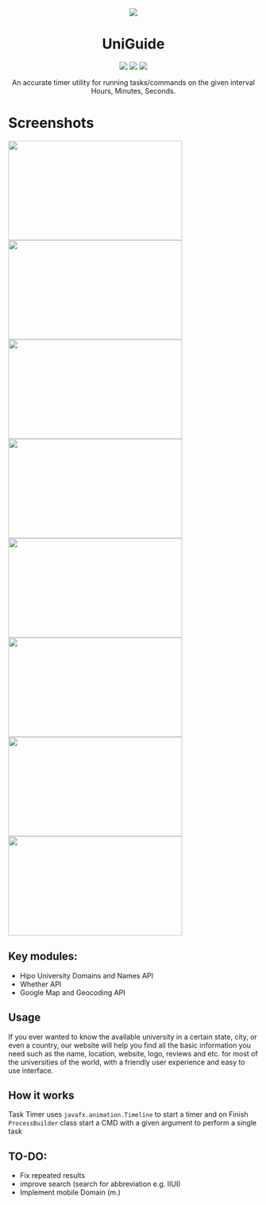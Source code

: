 
<div align="center"> <img  align="center" src="https://user-images.githubusercontent.com/86853497/205068884-25ac9cbc-48d2-4c36-93e5-43536239f3f4.png" /></div>
<h1 align="center">UniGuide<a href="https://github.com/7odaifa-ab/UniGuide"></a></h1>
<p align="center">
  <a target="_blank" href="https://github.com/Hipo/university-domains-list"><img src="https://img.shields.io/badge/API-University%20Domains%20List-lightgrey"></a>
  <a target="_blank" href="https://openweathermap.org/api"><img src="https://img.shields.io/badge/API-OpenWeatherMap-orange?logo=java"></a>
  <a target="_blank" href="https://cloud.google.com/gcp"><img src="https://img.shields.io/badge/API-Google%20Cloud%20Platform-blue"></a>
</p>

<p align="center">An accurate timer utility for running tasks/commands on the given interval Hours, Minutes, Seconds.</p>

# Screenshots
 <img src="https://user-images.githubusercontent.com/86853497/205074681-22aea32b-13d9-4612-8b0a-a0aa729da056.png" width="350" height="200" /> <img src="https://user-images.githubusercontent.com/86853497/205074703-82e43202-fddb-4f9e-ad53-cfc1a3557ac7.png" width="350" height="200" /> <img src="https://user-images.githubusercontent.com/86853497/205074734-cfcc6cba-51b0-4ff6-91c8-3a85433a27e4.png" width="350" height="200" /> <img src="https://user-images.githubusercontent.com/86853497/205074778-3cc6322e-def3-4e6b-98e2-d92c4a512fa9.png" width="350" height="200" /> <img src="https://user-images.githubusercontent.com/86853497/205074749-cb09240b-f79a-42bf-820e-931cce73cfad.png" width="350" height="200" /> <img src="https://user-images.githubusercontent.com/86853497/205077032-3a8c1c59-8d8b-45b1-a047-e44aa49be01a.png" width="350" height="200" /> <img src="https://user-images.githubusercontent.com/86853497/205074646-e078de6f-7bbe-430e-bc05-bbe1c647d35a.png" width="350" height="200" /> <img src="https://user-images.githubusercontent.com/86853497/205074823-0983ac91-f5fe-4996-a53f-6dbdfcbdb11e.png" width="350" height="200" />

## Key modules:
*	Hipo University Domains and Names API
*	Whether API
*	Google Map and Geocoding API



## Usage
If you ever wanted to know the available university in a certain state, city, or even a country, our website will help you find all the basic information you need such as the name, location, website, logo, reviews and etc. for most of the universities of the world, with a friendly user experience and easy to use interface.


## How it works
Task Timer uses `javafx.animation.Timeline` to start a timer and on Finish `ProcessBuilder` class start a CMD with a given argument to perform a single task


## TO-DO:
* Fix repeated results
* improve search (search for abbreviation e.g. IIUI)
* Implement mobile Domain (m.)

